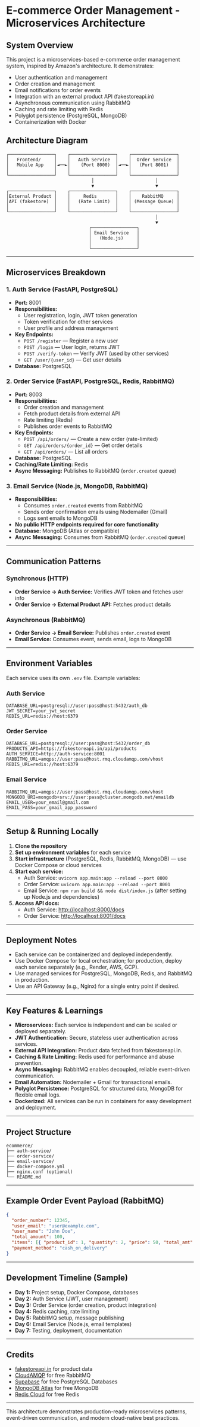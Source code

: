 # E-commerce Order Management - Microservices Architecture

## System Overview

This project is a microservices-based e-commerce order management system, inspired by Amazon's architecture. It demonstrates:

- User authentication and management
- Order creation and management
- Email notifications for order events
- Integration with an external product API (fakestoreapi.in)
- Asynchronous communication using RabbitMQ
- Caching and rate limiting with Redis
- Polyglot persistence (PostgreSQL, MongoDB)
- Containerization with Docker

## Architecture Diagram

```
┌─────────────────┐    ┌─────────────────┐    ┌─────────────────┐
│   Frontend/     │    │   Auth Service  │    │  Order Service  │
│   Mobile App    │◄──►│    (Port 8000)  │◄──►│   (Port 8001)   │
│                 │    │                 │    │                 │
└─────────────────┘    └─────────────────┘    └─────────────────┘
                                │                       │
                                ▼                       ▼
┌─────────────────┐    ┌─────────────────┐    ┌─────────────────┐
│External Product │    │     Redis       │    │    RabbitMQ     │
│API (fakestore)  │    │   (Rate Limit)  │    │ (Message Queue) │
│                 │    │                 │    │                 │
└─────────────────┘    └─────────────────┘    └─────────────────┘
                                                        │
                                                        ▼
                               ┌─────────────────┐
                               │ Email Service   │
                               │   (Node.js)     │
                               │                 │
                               └─────────────────┘
```

---

## Microservices Breakdown

### 1. Auth Service (FastAPI, PostgreSQL)

- **Port:** 8001
- **Responsibilities:**
  - User registration, login, JWT token generation
  - Token verification for other services
  - User profile and address management
- **Key Endpoints:**
  - `POST /register` — Register a new user
  - `POST /login` — User login, returns JWT
  - `POST /verify-token` — Verify JWT (used by other services)
  - `GET /user/{user_id}` — Get user details
- **Database:** PostgreSQL

### 2. Order Service (FastAPI, PostgreSQL, Redis, RabbitMQ)

- **Port:** 8003
- **Responsibilities:**
  - Order creation and management
  - Fetch product details from external API
  - Rate limiting (Redis)
  - Publishes order events to RabbitMQ
- **Key Endpoints:**
  - `POST /api/orders/` — Create a new order (rate-limited)
  - `GET /api/orders/{order_id}` — Get order details
  - `GET /api/orders/` — List all orders
- **Database:** PostgreSQL
- **Caching/Rate Limiting:** Redis
- **Async Messaging:** Publishes to RabbitMQ (`order.created` queue)

### 3. Email Service (Node.js, MongoDB, RabbitMQ)

- **Responsibilities:**
  - Consumes `order.created` events from RabbitMQ
  - Sends order confirmation emails using Nodemailer (Gmail)
  - Logs sent emails to MongoDB
- **No public HTTP endpoints required for core functionality**
- **Database:** MongoDB (Atlas or compatible)
- **Async Messaging:** Consumes from RabbitMQ (`order.created` queue)

---

## Communication Patterns

### Synchronous (HTTP)

- **Order Service → Auth Service:** Verifies JWT token and fetches user info
- **Order Service → External Product API:** Fetches product details

### Asynchronous (RabbitMQ)

- **Order Service → Email Service:** Publishes `order.created` event
- **Email Service:** Consumes event, sends email, logs to MongoDB

---

## Environment Variables

Each service uses its own `.env` file. Example variables:

### Auth Service

```
DATABASE_URL=postgresql://user:pass@host:5432/auth_db
JWT_SECRET=your_jwt_secret
REDIS_URL=redis://host:6379
```

### Order Service

```
DATABASE_URL=postgresql://user:pass@host:5432/order_db
PRODUCTS_API=https://fakestoreapi.in/api/products
AUTH_SERVICE=http://auth-service:8001
RABBITMQ_URL=amqps://user:pass@host.rmq.cloudamqp.com/vhost
REDIS_URL=redis://host:6379
```

### Email Service

```
RABBITMQ_URL=amqps://user:pass@host.rmq.cloudamqp.com/vhost
MONGODB_URI=mongodb+srv://user:pass@cluster.mongodb.net/emaildb
EMAIL_USER=your_email@gmail.com
EMAIL_PASS=your_gmail_app_password
```

---

## Setup & Running Locally

1. **Clone the repository**
2. **Set up environment variables** for each service
3. **Start infrastructure** (PostgreSQL, Redis, RabbitMQ, MongoDB) — use Docker Compose or cloud services
4. **Start each service:**
   - Auth Service: `uvicorn app.main:app --reload --port 8000`
   - Order Service: `uvicorn app.main:app --reload --port 8001`
   - Email Service: `npm run build && node dist/index.js` (after setting up Node.js and dependencies)
5. **Access API docs:**
   - Auth Service: [http://localhost:8000/docs](http://localhost:8000/docs)
   - Order Service: [http://localhost:8001/docs](http://localhost:8001/docs)

---

## Deployment Notes

- Each service can be containerized and deployed independently.
- Use Docker Compose for local orchestration; for production, deploy each service separately (e.g., Render, AWS, GCP).
- Use managed services for PostgreSQL, MongoDB, Redis, and RabbitMQ in production.
- Use an API Gateway (e.g., Nginx) for a single entry point if desired.

---

## Key Features & Learnings

- **Microservices:** Each service is independent and can be scaled or deployed separately.
- **JWT Authentication:** Secure, stateless user authentication across services.
- **External API Integration:** Product data fetched from fakestoreapi.in.
- **Caching & Rate Limiting:** Redis used for performance and abuse prevention.
- **Async Messaging:** RabbitMQ enables decoupled, reliable event-driven communication.
- **Email Automation:** Nodemailer + Gmail for transactional emails.
- **Polyglot Persistence:** PostgreSQL for structured data, MongoDB for flexible email logs.
- **Dockerized:** All services can be run in containers for easy development and deployment.

---

## Project Structure

```
ecommerce/
├── auth-service/
├── order-service/
├── email-service/
├── docker-compose.yml
├── nginx.conf (optional)
└── README.md
```

---

## Example Order Event Payload (RabbitMQ)

```json
{
  "order_number": 12345,
  "user_email": "user@example.com",
  "user_name": "John Doe",
  "total_amount": 100,
  "items": [{ "product_id": 1, "quantity": 2, "price": 50, "total_amt": 100 }],
  "payment_method": "cash_on_delivery"
}
```

---

## Development Timeline (Sample)

- **Day 1:** Project setup, Docker Compose, databases
- **Day 2:** Auth Service (JWT, user management)
- **Day 3:** Order Service (order creation, product integration)
- **Day 4:** Redis caching, rate limiting
- **Day 5:** RabbitMQ setup, message publishing
- **Day 6:** Email Service (Node.js, email templates)
- **Day 7:** Testing, deployment, documentation

---

## Credits

- [fakestoreapi.in](https://fakestoreapi.in) for product data
- [CloudAMQP](https://www.cloudamqp.com/) for free RabbitMQ
- [Supabase](https://supabase.com/) for free PostgreSQL Databases
- [MongoDB Atlas](https://www.mongodb.com/atlas/database) for free MongoDB
- [Redis Cloud](https://redis.com/try-free/) for free Redis

---

This architecture demonstrates production-ready microservices patterns, event-driven communication, and modern cloud-native best practices.
